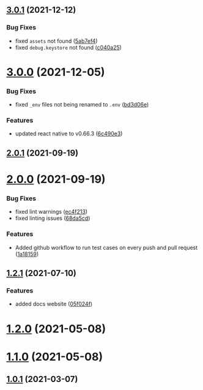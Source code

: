 ## [3.0.1](https://github.com/ajaykumar97/react-native-template/compare/3.0.0...3.0.1) (2021-12-12)


### Bug Fixes

* fixed `assets` not found ([5ab7ef4](https://github.com/ajaykumar97/react-native-template/commit/5ab7ef4a87c39a6165482d2e8ded036ba53f1a02))
* fixed `debug.keystore` not found ([c040a25](https://github.com/ajaykumar97/react-native-template/commit/c040a25e6d5cb0e5a6e9d9089bd07ec18426a808))

# [3.0.0](https://github.com/ajaykumar97/react-native-template/compare/2.0.1...3.0.0) (2021-12-05)


### Bug Fixes

* fixed `_env` files not being renamed to `.env` ([bd3d06e](https://github.com/ajaykumar97/react-native-template/commit/bd3d06e29cdc19192ae1a98cd8f146f66719752a))


### Features

* updated react native to v0.66.3 ([6c490e3](https://github.com/ajaykumar97/react-native-template/commit/6c490e340d9f0a0b55408cdbe988b1b9d292a017))

## [2.0.1](https://github.com/ajaykumar97/react-native-template/compare/2.0.0...2.0.1) (2021-09-19)



# [2.0.0](https://github.com/ajaykumar97/react-native-template/compare/2.0.0...2.0.1) (2021-09-19)


### Bug Fixes

* fixed lint warnings ([ec4f213](https://github.com/ajaykumar97/react-native-template/commit/ec4f213ee6218acc2ec70f82dc19711caca427d8))
* fixed linting issues ([68da5cd](https://github.com/ajaykumar97/react-native-template/commit/68da5cdb9ef73631b95128f9438eda388ec21097))


### Features

* Added github workflow to run test cases on every push and pull request ([1a18159](https://github.com/ajaykumar97/react-native-template/commit/1a181590b50860678c35e08f13d4dcb1dd924e17))



## [1.2.1](https://github.com/ajaykumar97/react-native-template/compare/2.0.0...2.0.1) (2021-07-10)


### Features

* added docs website ([05f024f](https://github.com/ajaykumar97/react-native-template/commit/05f024f46e80989dfd4720c14c30e30514930b85))



# [1.2.0](https://github.com/ajaykumar97/react-native-template/compare/2.0.0...2.0.1) (2021-05-08)



# [1.1.0](https://github.com/ajaykumar97/react-native-template/compare/2.0.0...2.0.1) (2021-05-08)



## [1.0.1](https://github.com/ajaykumar97/react-native-template/compare/2.0.0...2.0.1) (2021-03-07)

